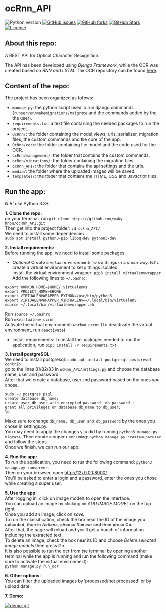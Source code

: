 # ocRnn_API

![Python version][python-version]
[![GitHub issues][issues-image]][issues-url]
[![GitHub forks][fork-image]][fork-url]
[![GitHub Stars][stars-image]][stars-url]
[![License][license-image]][license-url]

## About this repo:  

A REST API for Optical Character Recognition.

The API has been developed using *Django Framework*, while the OCR was created based on *RNN and LSTM*. The OCR repository can be found [here](https://github.com/maky-hnou/ocRnn).  

## Content of the repo:  
The project has been organized as follows:  
- `manage.py`: the python script used to run django commands (`runserver/makemigrations/maigrate` and the commands added by the the user).  
- `requirements.txt`: a text file containing the needed packages to run the project.  
- `OcRnn/`: the folder containing the model,views, urls, serializer, migration files, the custom commands and the core of the app.  
- `OcRnn/core`: the folder containing the model and the code used for the OCR.  
- `ocRnn/management/`: the folder that contains the custom commands.  
- `ocRnn/migrations/`: the folder containing the migration files.  
- `ocRnn_API/`: the folder that contains the api settings and the urls.  
- `media/`: the folder where the uploaded images will be saved.  
- `templates/`: the folder that contains the HTML, CSS and Javscript files.  

## Run the app:  
*N.B:* use Python 3.8+  

**1. Clone the repo:**  
on your terminal, run `git clone https://github.com/maky-hnou/ocRnn_API.git`  
Then get into the project folder: `cd ocRnn_API/`  
We need to install some dependencies:  
`sudo apt install python3-pip libpq-dev python3-dev`

**2. Install requirements:**  
Before running the app, we need to install some packages.  
- *Optional* Create a virtual environment:  To do things in a clean way, let's create a virtual environment to keep things isolated.  
Install the virtual environment wrapper: `pip3 install virtualenvwrapper`  
Add the following lines to `~/.bashrc`:  
```
export WORKON_HOME=$HOME/.virtualenvs
export PROJECT_HOME=$HOME
export VIRTUALENVWRAPPER_PYTHON=/usr/bin/python3
export VIRTUALENVWRAPPER_VIRTUALENV=~/.local/bin/virtualenv
source ~/.local/bin/virtualenvwrapper.sh
```
Run `source ~/.bashrc`  
Run `mkvirtualenv ocrnn`  
Activate the virtual environment: `workon ocrnn` (To deactivate the virtual environment, run `deactivate`)  
- Install requirements: To install the packages needed to run the application, run `pip3 install -r requirements.txt`  

**3. Install postgreSQL:**  
We need to install postgresql: `sudo apt install postgresql postgresql-contrib`  
go to the lines 81/82/83 in `ocRnn_API/settings.py` and choose the database name, user and password.  
After that we create a database, user and password based on the ones you chose.  
```
sudo -u postgres psql
create database db_name;
create user db_user with encrypted password 'db_password';
grant all privileges on database db_name to db_user;
\q
```  
Make sure to change `db_name, db_user and db_password` by the ones you chose in settings.py.  
You may need to apply the changes you did by running `python3 manage.py migrate`.
Then create a super user using: `python manage.py createsuperuser` and follow the steps.  
Once we finish, we can run our app.  

**4. Run the app:**  
To run the application, you need to run the following command: `python3 manage.py runserver`.  
Then on your browser, open http://127.0.0.1:8000/.  
You'll be asked to enter a login and a password, enter the ones you chose while creating a super user.  

**5. Use the app:**  
After logging in, click on image models to open the interface.  
You can upload an image by clicking on *ADD IMAGE MODEL* on the top right.  
Once you add an image, click on *save*.  
To run the classification, check the box near the ID of the image you uploaded, then in *Actions*, choose *Run ocr* and then press Go.  
After that, the page will reload and you'll get a bunch of information including the extracted text.  
To delete an image, check the box near its ID and choose *Delete selected image models* then press Go.  
It is also possible to run the ocr from the terminal by opening another terminal while the app is running and run the following command (make sure to activate the virtual environment):  
`python manage.py run_ocr`  

**6. Other options:**  
You can filter the uploaded images by 'processed/not processed' or by upload date.  

**7. Demo:**  

<a href="https://github.com/maky-hnou/ocRnn_API/blob/main/demo/demo.gif"><img src="https://github.com/maky-hnou/ocRnn_API/blob/main/demo/demo.gif" title="demo-gif"/></a>

[python-version]:https://img.shields.io/badge/python-3.8+-brightgreen.svg
[issues-image]:https://img.shields.io/github/issues/maky-hnou/ocRnn_API.svg
[issues-url]:https://github.com/maky-hnou/ocRnn_API/issues
[fork-image]:https://img.shields.io/github/forks/maky-hnou/ocRnn_API.svg
[fork-url]:https://github.com/maky-hnou/ocRnn_API/network/members
[stars-image]:https://img.shields.io/github/stars/maky-hnou/ocRnn_API.svg
[stars-url]:https://github.com/maky-hnou/ocRnn_API/stargazers
[license-image]:https://img.shields.io/github/license/maky-hnou/ocRnn_API.svg
[license-url]:https://github.com/maky-hnou/ocRnn_API/blob/main/LICENSE
